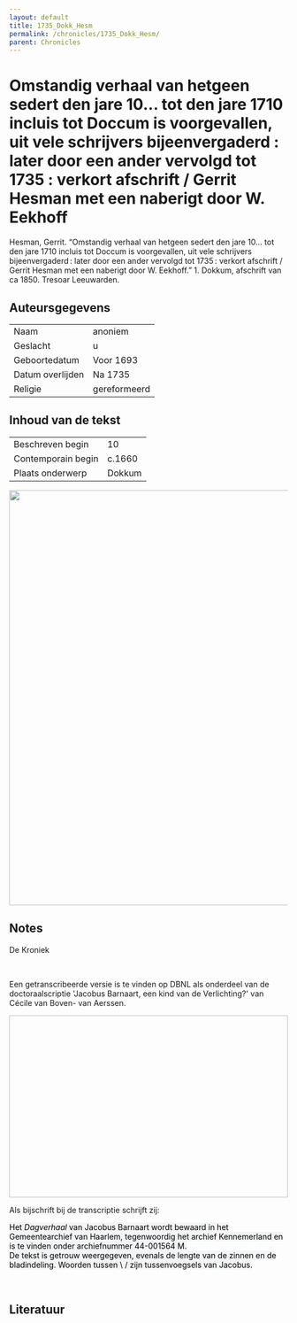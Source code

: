 ```yaml
---
layout: default
title: 1735_Dokk_Hesm
permalink: /chronicles/1735_Dokk_Hesm/
parent: Chronicles
--- 
```



# Omstandig verhaal van hetgeen sedert den jare 10... tot den jare 1710 incluis tot Doccum is voorgevallen, uit vele schrijvers bijeenvergaderd : later door een ander vervolgd tot 1735 : verkort afschrift / Gerrit Hesman met een naberigt door W. Eekhoff 

Hesman, Gerrit. “Omstandig verhaal van hetgeen sedert den jare 10... tot den jare 1710 incluis tot Doccum is voorgevallen, uit vele schrijvers bijeenvergaderd : later door een ander vervolgd tot 1735 : verkort afschrift / Gerrit Hesman met een naberigt door W. Eekhoff.” 1. Dokkum, afschrift van ca 1850. Tresoar Leeuwarden. 

## Auteursgegevens 

| | | 
| --------------- | --------------- | 
| Naam |  anoniem | 
| Geslacht | u | 
 | Geboortedatum | Voor 1693 | 
| Datum overlijden | Na 1735 | 
| Religie | gereformeerd | 

## Inhoud van de tekst 

| | | 
| --------------- | --------------- | 
| Beschreven begin | 10 | 
| Contemporain begin | c.1660 | 
| Plaats onderwerp | Dokkum | 

[<img src="..\..\barplots_chronicles\1735_Dokk_Hesm.jpg" width="750"/>](..\..\barplots_chronicles\1735_Dokk_Hesm.jpg) 

## Notes 

<div data-schema-version="8"><p>De Kroniek</p>
<p>&nbsp;</p>
<p>Een getranscribeerde versie is te vinden op DBNL als onderdeel van de doctoraalscriptie 'Jacobus Barnaart, een kind van de Verlichting?' van Cécile van Boven- van Aerssen.</p>
<p><img alt="" data-attachment-key="XMKBAG3I" width="606" height="329"></p>
<p>Als bijschrift bij de transcriptie schrijft zij:</p>
<p><span style="color: #000000"><span style="background-color: #f3f4f5">Het&nbsp;</span></span><em><span style="color: #000000"><span style="background-color: #f3f4f5">Dagverhaal</span></span></em><span style="color: #000000"><span style="background-color: #f3f4f5">&nbsp;van Jacobus Barnaart wordt bewaard in het Gemeentearchief van Haarlem, tegenwoordig het archief Kennemerland en is te vinden onder archiefnummer 44-001564 M.<br>De tekst is getrouw weergegeven, evenals de lengte van de zinnen en de bladindeling. Woorden tussen \ / zijn tussenvoegsels van Jacobus.</span></span></p>
<p>&nbsp;</p>
</div> 

## Literatuur 


